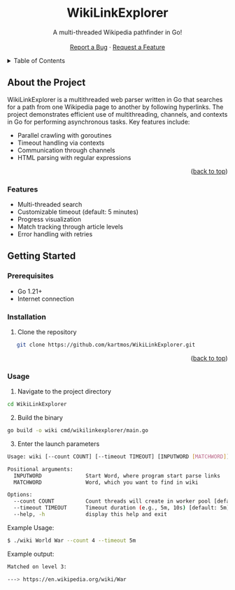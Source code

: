 <a id="readme-top"></a>

<h1 align="center">WikiLinkExplorer</h1>

<p align="center">
  A multi-threaded Wikipedia pathfinder in Go!
  <br />
  <br />
  <a href="https://github.com/kartmos/WikiLinkExplorer/issues/new?labels=bug&template=bug-report.md">Report a Bug</a>
  &middot;
  <a href="https://github.com/kartmos/WikiLinkExplorer/issues/new?labels=enhancement&template=feature-request.md">Request a Feature</a>
</p>

<!-- TABLE OF CONTENTS -->
<details>
  <summary>Table of Contents</summary>
  <ol>
    <li><a href="#about-the-project">About the Project</a></li>
    <li><a href="#features">Features</a></li>
    <li><a href="#getting-started">Getting Started</a></li>
    <li><a href="#usage">Usage</a></li>
  </ol>
</details>

<!-- ABOUT THE PROJECT -->
## About the Project

WikiLinkExplorer is a multithreaded web parser written in Go that searches for a path from one Wikipedia page to another by following hyperlinks. The project demonstrates efficient use of multithreading, channels, and contexts in Go for performing asynchronous tasks. Key features include:

* Parallel crawling with goroutines
* Timeout handling via contexts
* Communication through channels
* HTML parsing with regular expressions

<p align="right">(<a href="#readme-top">back to top</a>)</p>

### Features

- Multi-threaded search
- Customizable timeout (default: 5 minutes)
- Progress visualization
- Match tracking through article levels
- Error handling with retries

<!-- GETTING STARTED -->
## Getting Started

### Prerequisites

- Go 1.21+
- Internet connection

### Installation

1. Clone the repository
```sh
   git clone https://github.com/kartmos/WikiLinkExplorer.git
```
<p align="right">(<a href="#readme-top">back to top</a>)</p><!-- USAGE -->

### Usage

1. Navigate to the project directory
```sh
cd WikiLinkExplorer
```

2. Build the binary
```sh
go build -o wiki cmd/wikilinkexplorer/main.go
```
3. Enter the launch parameters
```sh
Usage: wiki [--count COUNT] [--timeout TIMEOUT] [INPUTWORD [MATCHWORD]]

Positional arguments:
  INPUTWORD              Start Word, where program start parse links
  MATCHWORD              Word, which you want to find in wiki

Options:
  --count COUNT          Count threads will create in worker pool [default: 4]
  --timeout TIMEOUT      Timeout duration (e.g., 5m, 10s) [default: 5m]
  --help, -h             display this help and exit
```
Example Usage:

```sh
$ ./wiki World War --count 4 --timeout 5m
```

Example output:

```sh
Matched on level 3:

---> https://en.wikipedia.org/wiki/War
```